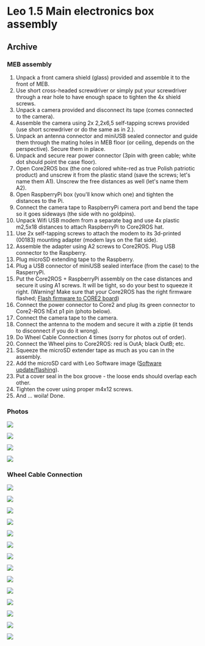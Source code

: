 # Leo 1.5 Main electronics box assembly

## Archive

### MEB assembly

1. Unpack a front camera shield \(glass\) provided and assemble it to the front of MEB.
2. Use short cross-headed screwdriver or simply put your screwdriver through a rear hole to have enough space to tighten the 4x shield screws.
3. Unpack a camera provided and disconnect its tape \(comes connected to the camera\).
4. Assemble the camera using 2x 2,2x6,5 self-tapping screws provided \(use short screwdriver or do the same as in 2.\).
5. Unpack an antenna connector and miniUSB sealed connector and guide them through the mating holes in MEB floor \(or ceiling, depends on the perspective\). Secure them in place.
6. Unpack and secure rear power connector \(3pin with green cable; white dot should point the case floor\).
7. Open Core2ROS box \(the one colored white-red as true Polish patriotic product\) and unscrew it from the plastic stand \(save the screws; let's name them A1\). Unscrew the free distances as well \(let's name them A2\).
8. Open RaspberryPi box \(you'll know which one\) and tighten the distances to the Pi.
9. Connect the camera tape to RaspberryPi camera port and bend the tape so it goes sideways \(the side with no goldpins\).
10. Unpack Wifi USB modem from a separate bag and use 4x plastic m2,5x18 distances to attach RaspberryPi to Core2ROS hat.
11. Use 2x self-tapping screws to attach the modem to its 3d-printed \(00183\) mounting adapter \(modem lays on the flat side\).
12. Assemble the adapter using A2 screws to Core2ROS. Plug USB connector to the Raspberry.
13. Plug microSD extending tape to the Raspberry.
14. Plug a USB connector of miniUSB sealed interface \(from the case\) to the RasperryPi.
15. Put the Core2ROS + RaspberryPi assembly on the case distances and secure it using A1 screws. It will be tight, so do your best to squeeze it right. \(Warning! Make sure that your Core2ROS has the right firmware flashed; [Flash firmware to CORE2 board](../../basic-guides/firmware-update.md)\)
16. Connect the power connector to Core2 and plug its green connector to Core2-ROS hExt p1 pin \(photo below\).
17. Connect the camera tape to the camera.
18. Connect the antenna to the modem and secure it with a ziptie \(it tends to disconnect if you do it wrong\).
19. Do Wheel Cable Connection 4 times \(sorry for photos out of order\).
20. Connect the Wheel pins to Core2ROS: red is OutA; black OutB; etc.
21. Squeeze the microSD extender tape as much as you can in the assembly.
22. Add the microSD card with Leo Software image \([Software update/flashing](../../basic-guides/software-update.md)\).
23. Put a cover seal in the box groove - the loose ends should overlap each other.
24. Tighten the cover using proper m4x12 screws.
25. And ... woila! Done.

### Photos

![](../../.gitbook/assets/p1010658.JPG)

![](../../.gitbook/assets/p1010654.JPG)

![](../../.gitbook/assets/p1010656.JPG)

![](../../.gitbook/assets/p1010657.JPG)

### Wheel Cable Connection

![](../../.gitbook/assets/img_20190515_134256.jpg)

![](../../.gitbook/assets/img_20190515_134314.jpg)

![](../../.gitbook/assets/img_20190515_134357.jpg)

![](../../.gitbook/assets/img_20190515_134414.jpg)

![](../../.gitbook/assets/img_20190515_134424.jpg)

![](../../.gitbook/assets/img_20190515_134437.jpg)

![](../../.gitbook/assets/img_20190515_134455.jpg)

![](../../.gitbook/assets/img_20190515_134546.jpg)

![](../../.gitbook/assets/img_20190515_134817.jpg)

![](../../.gitbook/assets/img_20190515_134611.jpg)

![](../../.gitbook/assets/img_20190515_134614.jpg)

![](../../.gitbook/assets/img_20190515_134624.jpg)

![](../../.gitbook/assets/img_20190515_134701.jpg)

![](../../.gitbook/assets/img_20190515_134735.jpg)



